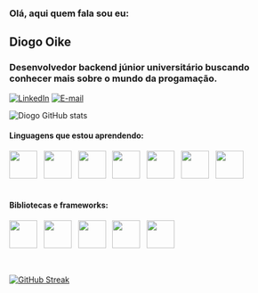 ### Olá, aqui quem fala sou eu:

<h2>Diogo Oike</h2>
<h3>Desenvolvedor backend júnior universitário buscando conhecer mais sobre o mundo da progamação.</h3>

[![LinkedIn](https://img.shields.io/badge/LinkedIn-78d?style=for-the-badge&logo=linkedin&logoColor=0E76A8)](https://www.linkedin.com/in/diogo-oike-kanefuku-23639b223/) [![E-mail](https://img.shields.io/badge/-Email-e9a?style=for-the-badge&logo=microsoft-outlook&logoColor=E94D5F)](mailto:diogooikejapan@gmail.com)

![Diogo GitHub stats](https://github-readme-stats.vercel.app/api?username=Dnaka27&show_icons=true&theme=cobalt)

#### Linguagens que estou aprendendo: 

<div>
    <img src="https://cdn.jsdelivr.net/gh/devicons/devicon/icons/html5/html5-original.svg" width="50" height="50"/>&nbsp;&nbsp;
    <img src="https://cdn.jsdelivr.net/gh/devicons/devicon/icons/css3/css3-original.svg" width="50" height="50"/>&nbsp;&nbsp;
    <img src="https://cdn.jsdelivr.net/gh/devicons/devicon/icons/javascript/javascript-original.svg" width="50" height="50"/>&nbsp;&nbsp;
    <img src="https://cdn.jsdelivr.net/gh/devicons/devicon/icons/java/java-original.svg" width="50" height="50"/>&nbsp;&nbsp;
    <img src="https://cdn.jsdelivr.net/gh/devicons/devicon/icons/python/python-original.svg" width="50" height="50"/>&nbsp;&nbsp;
    <img src="https://cdn.jsdelivr.net/gh/devicons/devicon/icons/cplusplus/cplusplus-plain.svg" width="50" height="50"/>&nbsp;&nbsp;
    <img src="https://cdn.jsdelivr.net/gh/devicons/devicon/icons/kotlin/kotlin-original.svg" width="50" height="50"/>&nbsp;&nbsp;
</div>

<br>

#### Bibliotecas e frameworks: 
  
<div>
  <img src="https://cdn.jsdelivr.net/gh/devicons/devicon/icons/jquery/jquery-plain-wordmark.svg" width="50" height="50"/>&nbsp;&nbsp;
  <img src="https://cdn.jsdelivr.net/gh/devicons/devicon/icons/react/react-original.svg" width="50" height="50"/>&nbsp;&nbsp;
  <img src="https://cdn.jsdelivr.net/gh/devicons/devicon/icons/bootstrap/bootstrap-original.svg" width="50" height="50"/>&nbsp;&nbsp;
  <img src="https://cdn.jsdelivr.net/gh/devicons/devicon/icons/numpy/numpy-original.svg" width="50" height="50"/>&nbsp;&nbsp;
  <img src="https://cdn.jsdelivr.net/gh/devicons/devicon/icons/pandas/pandas-original-wordmark.svg" width="50" height="50"/>&nbsp;&nbsp;
</div>

&nbsp;
 
[![GitHub Streak](https://streak-stats.demolab.com/?user=Dnaka27&theme=radical)](https://git.io/streak-stats)
